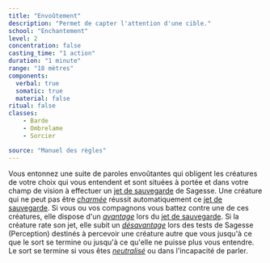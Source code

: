 ```yaml
---
title: "Envoûtement"
description: "Permet de capter l'attention d'une cible."
school: "Enchantement"
level: 2
concentration: false
casting_time: "1 action"
duration: "1 minute"
range: "18 mètres"
components:
  verbal: true
  somatic: true
  material: false
ritual: false
classes:
    - Barde
    - Ombrelame
    - Sorcier

source: "Manuel des règles"
---
```

Vous entonnez une suite de paroles envoûtantes qui obligent les créatures de votre choix qui vous entendent et sont situées à portée et dans votre champ de vision à effectuer un [jet de sauvegarde](/utiliser-les-caracteristiques/#jets-de-sauvegarde) de Sagesse. Une créature qui ne peut pas être [_charmée_](/gerer-la-sante-du-personnage/#charme) réussit automatiquement ce [jet de sauvegarde](/utiliser-les-caracteristiques/#jets-de-sauvegarde). Si vous ou vos compagnons vous battez contre une de ces créatures, elle dispose d'un [_avantage_](/utiliser-les-caracteristiques/#avantage-et-desavantage) lors du [jet de sauvegarde](/utiliser-les-caracteristiques/#jets-de-sauvegarde). Si la créature rate son jet, elle subit un [_désavantage_](/utiliser-les-caracteristiques/#avantage-et-desavantage) lors des tests de Sagesse (Perception) destinés à percevoir une créature autre que vous jusqu'à ce que le sort se termine ou jusqu'à ce qu'elle ne puisse plus vous entendre. Le sort se termine si vous êtes [_neutralisé_](/gerer-la-sante-du-personnage/#neutralise) ou dans l'incapacité de parler.
